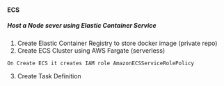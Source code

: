 #### ECS

##### Host a Node sever using Elastic Container Service

1. Create Elastic Container Registry to store docker image (private repo)
2. Create ECS Cluster using AWS Fargate (serverless)
```
On Create ECS it creates IAM role AmazonECSServiceRolePolicy
```
3.  Create Task Definition